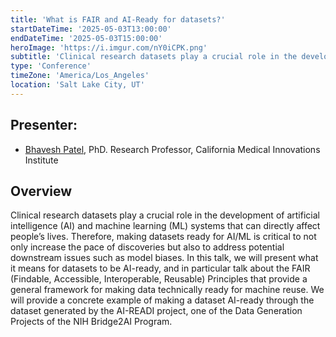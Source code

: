 ```yaml
---
title: 'What is FAIR and AI-Ready for datasets?'
startDateTime: '2025-05-03T13:00:00'
endDateTime: '2025-05-03T15:00:00'
heroImage: 'https://i.imgur.com/nY0iCPK.png'
subtitle: 'Clinical research datasets play a crucial role in the development of artificial intelligence (AI) and machine learning (ML) systems that can directly affect people’s lives.'
type: 'Conference'
timeZone: 'America/Los_Angeles'
location: 'Salt Lake City, UT'
---
```


## Presenter:
- [Bhavesh Patel](https://aireadi.org/team#Bhavesh-Patel), PhD. Research Professor, California Medical Innovations Institute

## Overview

Clinical research datasets play a crucial role in the development of artificial intelligence (AI) and machine learning (ML) systems that can directly affect people’s lives. Therefore, making datasets ready for AI/ML is critical to not only increase the pace of discoveries but also to address potential downstream issues such as model biases. In this talk, we will present what it means for datasets to be AI-ready, and in particular talk about the FAIR (Findable, Accessible, Interoperable, Reusable) Principles that provide a general framework for making data technically ready for machine reuse. We will provide a concrete example of making a dataset AI-ready through the dataset generated by the AI-READI project, one of the Data Generation Projects of the NIH Bridge2AI Program.

